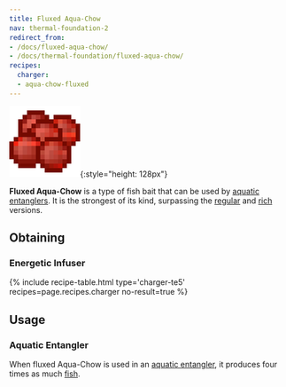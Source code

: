 ```yaml
---
title: Fluxed Aqua-Chow
nav: thermal-foundation-2
redirect_from:
- /docs/fluxed-aqua-chow/
- /docs/thermal-foundation/fluxed-aqua-chow/
recipes:
  charger:
  - aqua-chow-fluxed
---
```


![Fluxed Aqua-Chow](/assets/images/thermal-foundation/aqua-chow-fluxed.gif){:style="height: 128px"}


**Fluxed Aqua-Chow** is a type of fish bait that can be used by [aquatic
entanglers](/docs/thermal-expansion/aquatic-entangler/). It is the strongest of its kind,
surpassing the [regular](/docs/thermal-foundation-2/aqua-chow/) and [rich](/docs/thermal-foundation-2/rich-aqua-chow/)
versions.


Obtaining
---------

### Energetic Infuser
{% include recipe-table.html type='charger-te5' recipes=page.recipes.charger no-result=true %}


Usage
-----

### Aquatic Entangler
When fluxed Aqua-Chow is used in an [aquatic
entangler](/docs/thermal-expansion/aquatic-entangler/), it produces four times as much
[fish](https://minecraft.gamepedia.com/Fish).
